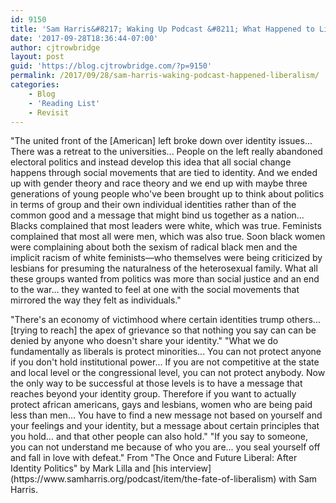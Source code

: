 ```yaml
---
id: 9150
title: 'Sam Harris&#8217; Waking Up Podcast &#8211; What Happened to Liberalism?'
date: '2017-09-28T18:36:44-07:00'
author: cjtrowbridge
layout: post
guid: 'https://blog.cjtrowbridge.com/?p=9150'
permalink: /2017/09/28/sam-harris-waking-podcast-happened-liberalism/
categories:
    - Blog
    - 'Reading List'
    - Revisit
---
```


"The united front of the \[American\] left broke down over identity issues... There was a retreat to the universities... People on the left really abandoned electoral politics and instead develop this idea that all social change happens through social movements that are tied to identity. And we ended up with gender theory and race theory and we end up with maybe three generations of young people who've been brought up to think about politics in terms of group and their own indi<span class="text_exposed_show">vidual identities rather than of the common good and a message that might bind us together as a nation... Blacks complained that most leaders were white, which was true. Feminists complained that most all were men, which was also true. Soon black women were complaining about both the sexism of radical black men and the implicit racism of white feminists—who themselves were being criticized by lesbians for presuming the naturalness of the heterosexual family. What all these groups wanted from politics was more than social justice and an end to the war... they wanted to feel at one with the social movements that mirrored the way they felt as individuals."</span>

<div class="text_exposed_show">"There's an economy of victimhood where certain identities trump others... [trying to reach] the apex of grievance so that nothing you say can can be denied by anyone who doesn't share your identity." "What we do fundamentally as liberals is protect minorities... You can not protect anyone if you don't hold institutional power... If you are not competitive at the state and local level or the congressional level, you can not protect anybody. Now the only way to be successful at those levels is to have a message that reaches beyond your identity group. Therefore if you want to actually protect african americans, gays and lesbians, women who are being paid less than men... You have to find a new message not based on yourself and your feelings and your identity, but a message about certain principles that you hold... and that other people can also hold." "If you say to someone, you can not understand me because of who you are... you seal yourself off and fall in love with defeat." From "The Once and Future Liberal: After Identity Politics" by Mark Lilla and [his interview](https://www.samharris.org/podcast/item/the-fate-of-liberalism) with Sam Harris. </div>